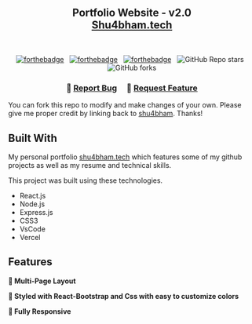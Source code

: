 <h2 align="center">
  Portfolio Website - v2.0<br/>
  <a href="https://shu4bham.vercel.app/" target="_blank">Shu4bham.tech</a>
</h2>
<!-- <div align="center">
  <img alt="Demo" src="./Images/readme-img.png" />
</div> -->

<br/>

<center>

[![forthebadge](https://forthebadge.com/images/badges/built-with-love.svg)](https://forthebadge.com) &nbsp;
[![forthebadge](https://forthebadge.com/images/badges/made-with-javascript.svg)](https://forthebadge.com) &nbsp;
[![forthebadge](https://forthebadge.com/images/badges/open-source.svg)](https://forthebadge.com) &nbsp;
![GitHub Repo stars](https://img.shields.io/github/stars/shu4bham/Portfolio?color=red&logo=github&style=for-the-badge) &nbsp;
![GitHub forks](https://img.shields.io/github/forks/shu4bham/Portfolio?color=red&logo=github&style=for-the-badge)

</center>

<h3 align="center">
    🔹
    <a href="https://github.com/shu4bham/Portfolio/issues">Report Bug</a> &nbsp; &nbsp;
    🔹
    <a href="https://github.com/shu4bham/Portfolio/issues">Request Feature</a>
</h3>

You can fork this repo to modify and make changes of your own. Please give me proper credit by linking back to [shu4bham](https://github.com/shu4bham/Portfolio). Thanks!

## Built With

My personal portfolio <a href="https://shu4bham.vercel.app/" target="_blank">shu4bham.tech</a> which features some of my github projects as well as my resume and technical skills.<br/>

This project was built using these technologies.

- React.js
- Node.js
- Express.js
- CSS3
- VsCode
- Vercel

## Features

**📖 Multi-Page Layout**

**🎨 Styled with React-Bootstrap and Css with easy to customize colors**

**📱 Fully Responsive**

